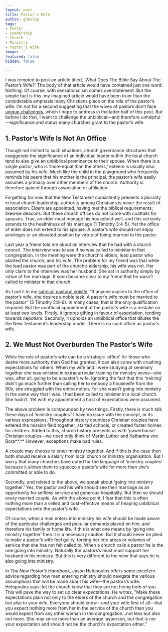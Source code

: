 ```yaml
---
layout: post
title: Pastor's Wife
author: gheslop
tags:
- Pastor
- Leadership
- Church
- Ministry
- Pastor's Wife
image: ''
featured: false
hidden: false

---
```

I was tempted to post an article titled, ‘What Does The Bible Say About The Pastor’s Wife?’ The body of that article would have contained just one word: Nothing. Of course, with sensationalism comes overstatement. But the simple fact is this: my imagined article would have been truer than the considerable emphasis many Christians place on the role of the pastor’s wife. I’m not for a second suggesting that the wives of pastors don’t face [unique challenges](https://www.thegospelcoalition.org/reviews/help-married-pastor-jani-ortlund/ "Review of Jani Ortlund's new book"), which I hope to address in the latter half of this post. But before I do that, I want to challenge the unbiblical—and therefore unhelpful—significance and status many churches grant to the pastor’s wife.

## **1. Pastor’s Wife Is Not An Office**

Though not limited to such situations, church governance structures that exaggerate the significance of an individual leader within the local church tend to also give an unbiblical prominence to their spouse. When there is a single pastor, who is ‘more equal than the others,’ esteem is usually also assumed by his wife. Much like the child in the playground who frequently reminds his peers that his mother is the principal, the pastor’s wife easily assumes a primacy over other members of the church. Authority is therefore gained through association or affiliation.

Forgetting for now that the New Testament consistently presents a plurality in local church leadership, authority among Christians is never the result of association. Elders are appointed, having met the biblical requirements; likewise deacons. But these church offices do not come with coattails for spouses. True, an elder must manage his household well, and this certainly extends to the healthiness of his marriage (1 Timothy 3:4-5). Yet the office of elder does not extend to his spouse. A pastor’s wife should not enjoy privileges or an elevated position by virtue of being married to the pastor.

Last year a friend told me about an interview that he had with a church council. The interview was to see if he was called to minister in that congregation. In the meeting were the church's elders, lead pastor who planted the church, and his wife. The problem for my friend was that while the lead pastor was part of the church’s eldership, his wife was not. Her only claim to the interview was her husband. She sat in authority simply by virtue of her marriage. It soon became clear to my friend that he wasn’t called to minister in that church.

As I put it in my [satirical pastoral epistle](https://rekindle.co.za/content/2020-09-17-3-timothy "3 Timothy"), “if anyone aspires to the office of pastor’s wife, she desires a noble task. A pastor’s wife must be married to the pastor” (3 Timothy 2:8-9). In many cases, that is the only qualification required. But the unofficial appointment of the pastor’s wife is a mistake on at least two levels. Firstly, it ignores gifting in favour of association, tending towards nepotism. Secondly, it upholds an unbiblical office that dilutes the the New Testament’s leadership model. There is no such office as pastor’s wife.

## **2. We Must Not Overburden The Pastor’s Wife**

While the role of pastor’s wife can be a strategic ‘office’ for those who desire more authority than God has granted, it can also come with crushing expectations for others. When my wife and I were studying at seminary together she was enlisted in extracurricular training for ministry wives—she was, after all, going to be a pastor’s wife. Ignoring the fact that this ‘training’ didn’t go much further than calling her to embody a housewife from the 80s, she struggled with the entire notion. For she wasn’t going into ministry in the same way that I was. I had been called to minister in a local church. She hadn’t. Yet with my appointment a host of expectations were assumed.

The above problem is compounded by two things. Firstly, there is much talk these days of ‘ministry couples.’ I have no issue with the concept, or its various expressions. Throughout history countless Christian couples have entered the mission field together, started schools, or created foster homes for children. Added to this, church history presents us with ‘powerhouse’ Christian couples—we need only think of Martin Luther and Katharina von Bora**.** However, exceptions make bad rules.

A couple may choose to enter ministry together. And if this is the case then both should receive a salary from local church or ministry organisation. But I worry that many churches have opted for the language of ‘ministry couples’ because it allows them to squeeze a pastor’s wife for more than she’s committed or able to do.

Secondly, and related to the above, we speak about ‘going into ministry together.’ Yes, the pastor and his wife should see their marriage as an opportunity for selfless service and generous hospitality. But then so should every married couple. As with the above point, I fear that this is often nothing more than a veiled and cost-effective means of heaping unbiblical expectations onto the pastor’s wife.

Of course, when a man enters into ministry his wife should be made aware of the particular challenges and peculiar demands placed on him, and therefore his family or home life. If this is what one means by ‘going into ministry together’ then it is a necessary caution. But it should never be plied to make a pastor’s wife feel guilty, forcing her into areas or volumes of service that she has not felt called to. When a church calls a pastor he is the one going into ministry. Naturally the pastors’s must must support her husband in his ministry. But this is very different to the view that says he is also going into ministry.

In _The New Pastor’s Handbook_, Jason Helopoulos offers some excellent advice regarding how men entering ministry should navigate the various assumptions that will be made about his wife—the pastors’s wife. Helopoulos says: let the church know that they are not hiring both of you. This will pave the way to set up clear expectations. He writes, "Make these expectations plain not only to the elders of the church and the congregation but also to your wife. Everyone should know—and your wife first of all—that you expect nothing more from her in the service of the church than you would expect from any other woman in the congregation…not less but also not more. She may serve more than an average layperson, but that is nor your expectation and should not be the church's expectation either.”